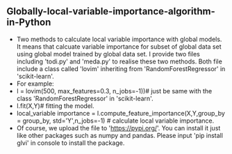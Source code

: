 ## Globally-local-variable-importance-algorithm-in-Python
- Two methods to calculate local variable importance with global models. It means that calcuate variable importance for subset of global data set using global model trained by global data set. I provide two files including 'todi.py' and 'meda.py' to realise these two methods. Both file include a class called 'lovim' inheriting from 'RandomForestRegressor' in 'scikit-learn'.
- For example:
- l = lovim(500, max_features=0.3, n_jobs=-1))# just be same with the class 'RandomForestRegressor' in 'scikit-learn'.
- l.fit(X,Y)# fitting the model.
- local_variable importance = l.compute_feature_importance(X,Y,group_by = group_by, std='Y',n_jobs=-1) # calculate local variable importance.
- Of course, we upload the file to 'https://pypi.org/'. You can install it just like other packages such as numpy and pandas. Please input 'pip install glvi' in console to install the package.
